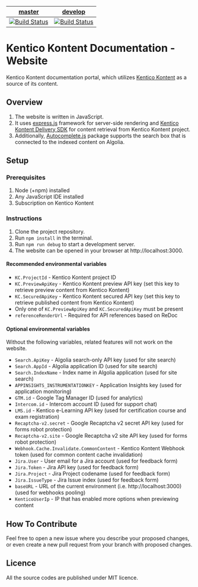 | [master](https://github.com/KenticoDocs/kontent-docs-web/tree/master) | [develop](https://github.com/KenticoDocs/kontent-docs-web/tree/develop) |
|:---:|:---:|
| [![Build Status](https://travis-ci.com/KenticoDocs/kontent-docs-web.svg?branch=master)](https://travis-ci.com/KenticoDocs/kontent-docs-web/branches) | [![Build Status](https://travis-ci.com/KenticoDocs/kontent-docs-web.svg?branch=develop)](https://travis-ci.com/KenticoDocs/kontent-docs-web/branches) |

# Kentico Kontent Documentation - Website

Kentico Kontent documentation portal, which utilizes [Kentico Kontent](https://app.kontent.ai/) as a source of its content.

## Overview
1. The website is written in JavaScript.
2. It uses [express.js](https://expressjs.com/) framework for server-side rendering and [Kentico Kontent Delivery SDK](https://github.com/Kentico/kontent-delivery-sdk-js) for content retrieval from Kentico Kontent project.
3. Additionally, [Autocomplete.js](https://github.com/algolia/autocomplete.js) package supports the search box that is connected to the indexed content on Algolia.

## Setup

### Prerequisites
1. Node (+npm) installed
2. Any JavaScript IDE installed
2. Subscription on Kentico Kontent

### Instructions
1. Clone the project repository.
2. Run `npm install` in the terminal.
3. Run `npm run debug` to start a development server.
4. The website can be opened in your browser at http://localhost:3000.

#### Recommended environmental variables
* `KC.ProjectId` - Kentico Kontent project ID
* `KC.PreviewApiKey` - Kentico Kontent preview API key (set this key to retrieve preview content from Kentico Kontent)
* `KC.SecuredApiKey` - Kentico Kontent secured API key (set this key to retrieve published content from Kentico Kontent)
* Only one of `KC.PreviewApiKey` and `KC.SecuredApiKey` must be present
* `referenceRenderUrl` - Required for API references based on ReDoc

#### Optional environmental variables
Without the following variables, related features will not work on the website.
* `Search.ApiKey` - Algolia search-only API key (used for site search)
* `Search.AppId` - Algolia application ID (used for site search)
* `Search.IndexName` - Index name in Algolia application (used for site search)
* `APPINSIGHTS_INSTRUMENTATIONKEY` - Application Insights key (used for application monitoring)
* `GTM.id` - Google Tag Manager ID (used for analytics)
* `Intercom.id` - Intercom account ID (used for support chat)
* `LMS.id` - Kentico e-Learning API key (used for certification course and exam registration)
* `Recaptcha-v2.secret` - Google Recaptcha v2 secret API key (used for forms robot protection)
* `Recaptcha-v2.site` - Google Recaptcha v2 site API key (used for forms robot protection)
* `Webhook.Cache.Invalidate.CommonContent` - Kentico Kontent Webhook token (used for common content cache invalidation)
* `Jira.User` - User email for a Jira account (used for feedback form)
* `Jira.Token` - Jira API key (used for feedback form)
* `Jira.Project` - Jira Project codename (used for feedback form)
* `Jira.IssueType` - Jira Issue index (used for feedback form)
* `baseURL` - URL of the current environment (i.e. http://localhost:3000) (used for webhooks pooling)
* `KenticoUserIp` - IP that has enabled more options when previewing content

## How To Contribute
Feel free to open a new issue where you describe your proposed changes, or even create a new pull request from your branch with proposed changes.

## Licence
All the source codes are published under MIT licence.
